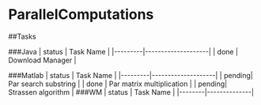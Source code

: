# ParallelComputations

##Tasks

###Java
| status |   Task Name  |
|---------|--------------------|
| done   | Download Manager |

###Matlab
| status |   Task Name  |
|---------|--------------------|
| pending| Par search substring |
| done   | Par matrix multiplication |
| pending| Strassen algorithm  |
###WM
| status |   Task Name  |
|--------|--------------|
